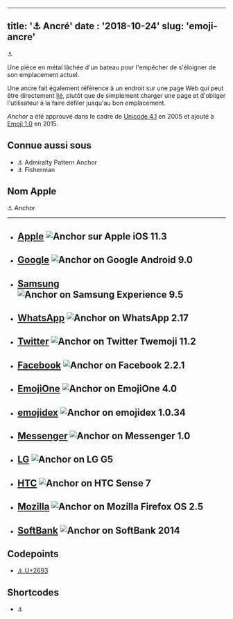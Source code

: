 ----
title: '⚓ Ancré'
date : '2018-10-24'
slug: 'emoji-ancre'
----
⚓

Une pièce en métal lâchée d'un bateau pour l'empêcher de s'éloigner de son emplacement actuel.

Une ancre fait également référence à un endroit sur une page Web qui peut être directement [lié](https://emojipedia.org/link-symbol/), plutôt que de simplement charger une page et d'obliger l'utilisateur à la faire défiler jusqu'au bon emplacement.

_Anchor_ a été approuvé dans le cadre de [Unicode 4.1](https://emojipedia.org/unicode-4.1/) en 2005 et ajouté à [Emoji 1.0](https://emojipedia.org/emoji-1.0/) en 2015.


## Connue aussi sous 

  * ⚓ Admiralty Pattern Anchor
  * ⚓ Fisherman

## Nom Apple

⚓ Anchor

---
* ## [Apple](https://emojipedia.org/apple/) ![Anchor sur Apple iOS 11.3](https://emojipedia-us.s3.dualstack.us-west-1.amazonaws.com/thumbs/120/apple/129/anchor_2693.png)

* ## [Google](https://emojipedia.org/google/) ![Anchor on Google Android 9.0](https://emojipedia-us.s3.dualstack.us-west-1.amazonaws.com/thumbs/120/google/146/anchor_2693.png)

* ## [Samsung](https://emojipedia.org/samsung/) ![Anchor on Samsung Experience 9.5](https://emojipedia-us.s3.dualstack.us-west-1.amazonaws.com/thumbs/120/samsung/148/anchor_2693.png)
* ## [WhatsApp](https://emojipedia.org/whatsapp/) ![Anchor on WhatsApp 2.17](https://emojipedia-us.s3.dualstack.us-west-1.amazonaws.com/thumbs/120/whatsapp/116/anchor_2693.png)
* ## [Twitter](https://emojipedia.org/twitter/) ![Anchor on Twitter Twemoji 11.2](https://emojipedia-us.s3.dualstack.us-west-1.amazonaws.com/thumbs/120/twitter/154/anchor_2693.png)
* ## [Facebook](https://emojipedia.org/facebook/) ![Anchor on Facebook 2.2.1](https://emojipedia-us.s3.dualstack.us-west-1.amazonaws.com/thumbs/120/facebook/138/anchor_2693.png)
* ## [EmojiOne](https://emojipedia.org/emojione/) ![Anchor on EmojiOne 4.0](https://emojipedia-us.s3.dualstack.us-west-1.amazonaws.com/thumbs/120/emojione/151/anchor_2693.png)
* ## [emojidex](https://emojipedia.org/emojidex/) ![Anchor on emojidex 1.0.34](https://emojipedia-us.s3.dualstack.us-west-1.amazonaws.com/thumbs/120/emojidex/112/anchor_2693.png)
* ## [Messenger](https://emojipedia.org/messenger/) ![Anchor on Messenger 1.0](https://emojipedia-us.s3.dualstack.us-west-1.amazonaws.com/thumbs/120/facebook/65/anchor_2693.png)
* ## [LG](https://emojipedia.org/lg/) ![Anchor on LG G5](https://emojipedia-us.s3.dualstack.us-west-1.amazonaws.com/thumbs/120/lg/57/anchor_2693.png)
* ## [HTC](https://emojipedia.org/htc/) ![Anchor on HTC Sense 7](https://emojipedia-us.s3.dualstack.us-west-1.amazonaws.com/thumbs/120/htc/37/anchor_2693.png)
* ## [Mozilla](https://emojipedia.org/mozilla/) ![Anchor on Mozilla Firefox OS 2.5](https://emojipedia-us.s3.dualstack.us-west-1.amazonaws.com/thumbs/120/mozilla/36/anchor_2693.png)
* ## [SoftBank](https://emojipedia.org/softbank/) ![Anchor on SoftBank 2014](https://emojipedia-us.s3.dualstack.us-west-1.amazonaws.com/thumbs/120/softbank/145/anchor_2693.png)

## Codepoints

  * [⚓ U+2693](https://emojipedia.org/emoji/%E2%9A%93/)

## Shortcodes

  * :anchor:
  


